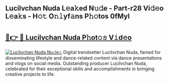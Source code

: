 ## Lucilvchan Nuda L𝚎a𝚔ed N𝚞𝚍e - Part-r28 Vi𝚍𝚎o L𝚎a𝚔s - H𝚘𝚝 O𝚗𝚕yf𝚊ns P𝚑𝚘tos 0fMyl

# <h2><a href="http://kf860w.oniu.top/?m=Lucilvchan+Nuda">🔗👉 🔴 Lucilvchan Nuda P𝚑ot𝚘𝚜 V𝚒d𝚎o</a></h2>

[![Lucilvchan Nuda Nu𝚍e𝚜](https://i.imgur.com/0qMVB7G.gif)](http://kf860w.oniu.top/?m=Lucilvchan+Nuda)
Digital trendsetter Lucilvchan Nuda, famed for disseminating lifestyle and dance-related content via dance presentations and vlogs on social media. Outstanding producer Lucilvchan Nuda, celebrated for their exceptional skills and accomplishments in bringing creative projects to life.  
